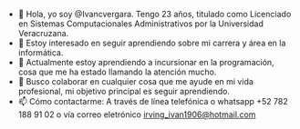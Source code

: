 - 👋 Hola, yo soy @Ivancvergara. Tengo 23 años, titulado como Licenciado en Sistemas Computacionales Administrativos por la Universidad Veracruzana.
- 👀 Estoy interesado en seguir aprendiendo sobre mi carrera y área en la informática.
- 🌱 Actualmente estoy aprendiendo a incursionar en la programación, cosa que me ha estado llamando la atención mucho.
- 💞️ Busco colaborar en cualquier cosa que me ayude en mi vida profesional, mi objetivo principal es seguir aprendiendo.
- 📫 Cómo contactarme: A través de línea telefónica o whatsapp +52 782 188 91 02 o vía correo eletrónico irving_ivan1906@hotmail.com
